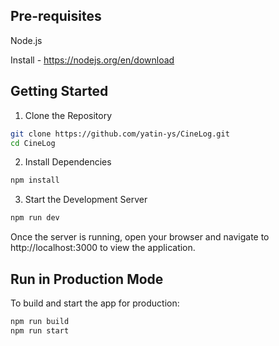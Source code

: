 ## Pre-requisites
Node.js

Install - https://nodejs.org/en/download

## Getting Started

1. Clone the Repository

```bash
git clone https://github.com/yatin-ys/CineLog.git
cd CineLog
```

2. Install Dependencies

```bash
npm install
```

3. Start the Development Server

```bash
npm run dev
```
Once the server is running, open your browser and navigate to http://localhost:3000 to view the application.

## Run in Production Mode
To build and start the app for production:
```bash
npm run build
npm run start
```
